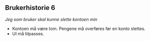 ## Brukerhistorie 6
*Jeg som bruker skal kunne slette kontoen min*
- Kontoen må være tom. Pengene må overføres før en konto slettes.
- UI må tilpasses.
